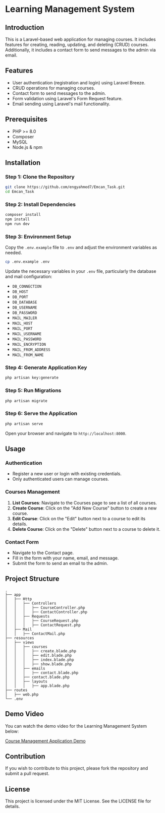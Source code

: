 # Learning Management System

## Introduction

This is a Laravel-based web application for managing courses. It includes features for creating, reading, updating, and deleting (CRUD) courses. Additionally, it includes a contact form to send messages to the admin via email.

## Features

- User authentication (registration and login) using Laravel Breeze.
- CRUD operations for managing courses.
- Contact form to send messages to the admin.
- Form validation using Laravel's Form Request feature.
- Email sending using Laravel's mail functionality.

## Prerequisites

- PHP >= 8.0
- Composer
- MySQL
- Node.js & npm

## Installation

### Step 1: Clone the Repository

```bash
git clone https://github.com/engyahmed7/Emcan_Task.git
cd Emcan_Task
```

### Step 2: Install Dependencies

```bash
composer install
npm install
npm run dev
```

### Step 3: Environment Setup

Copy the `.env.example` file to `.env` and adjust the environment variables as needed.

```bash
cp .env.example .env
```

Update the necessary variables in your `.env` file, particularly the database and mail configuration:

- `DB_CONNECTION`
- `DB_HOST`
- `DB_PORT`
- `DB_DATABASE`
- `DB_USERNAME`
- `DB_PASSWORD`
- `MAIL_MAILER`
- `MAIL_HOST`
- `MAIL_PORT`
- `MAIL_USERNAME`
- `MAIL_PASSWORD`
- `MAIL_ENCRYPTION`
- `MAIL_FROM_ADDRESS`
- `MAIL_FROM_NAME`

### Step 4: Generate Application Key

```bash
php artisan key:generate
```

### Step 5: Run Migrations

```bash
php artisan migrate
```

### Step 6: Serve the Application

```bash
php artisan serve
```

Open your browser and navigate to `http://localhost:8000`.

## Usage

### Authentication

- Register a new user or login with existing credentials.
- Only authenticated users can manage courses.

### Courses Management

1. **List Courses**: Navigate to the Courses page to see a list of all courses.
2. **Create Course**: Click on the "Add New Course" button to create a new course.
3. **Edit Course**: Click on the "Edit" button next to a course to edit its details.
4. **Delete Course**: Click on the "Delete" button next to a course to delete it.

### Contact Form

- Navigate to the Contact page.
- Fill in the form with your name, email, and message.
- Submit the form to send an email to the admin.

## Project Structure

```
.
├── app
│   ├── Http
│   │   ├── Controllers
│   │   │   ├── CourseController.php
│   │   │   ├── ContactController.php
│   │   ├── Requests
│   │   │   ├── CourseRequest.php
│   │   │   ├── ContactRequest.php
│   ├── Mail
│   │   ├── ContactMail.php
├── resources
│   ├── views
│   │   ├── courses
│   │   │   ├── create.blade.php
│   │   │   ├── edit.blade.php
│   │   │   ├── index.blade.php
│   │   │   ├── show.blade.php
│   │   ├── emails
│   │   │   ├── contact.blade.php
│   │   ├── contact.blade.php
│   │   ├── layouts
│   │   │   ├── app.blade.php
├── routes
│   ├── web.php
└── .env
```

## Demo Video

You can watch the demo video for the Learning Management System below:

[Course Management Application Demo](https://www.youtube.com/watch?v=PORo2McCbPI)


## Contribution

If you wish to contribute to this project, please fork the repository and submit a pull request.

## License

This project is licensed under the MIT License. See the LICENSE file for details.
